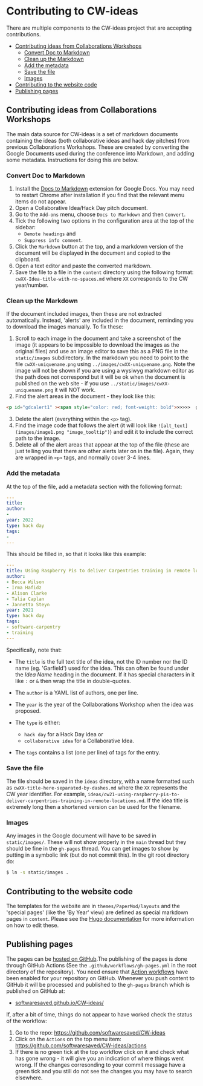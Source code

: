 # Contributing to CW-ideas
There are multiple components to the CW-ideas project that are accepting contributions.

* [Contributing ideas from Collaborations Workshops](#contributing-ideas-from-collaborations-workshops)
  * [Convert Doc to Markdown](#convert-doc-to-markdown)
  * [Clean up the Markdown](#clean-up-the-markdown)
  * [Add the metadata](#add-the-metadata)
  * [Save the file](#save-the-file)
  * [Images](#images)
* [Contributing to the website code](#contributing-to-the-website-code)
* [Publishing pages](#publishing-pages)



## Contributing ideas from Collaborations Workshops

The main data source for CW-ideas is a set of markdown documents containing the ideas (both collaborative ideas and hack day pitches) from previous Collaborations Workshops. These are created by converting the Google Documents used during the conference into Markdown, and adding some metadata. Instructions for doing this are below.

### Convert Doc to Markdown
1. Install the [Docs to Markdown](https://workspace.google.com/marketplace/app/docs_to_markdown/700168918607) extension for Google Docs. You may need to restart Chrome after installation if you find that the relevant menu items do not appear.
2. Open a Collaborative Idea/Hack Day pitch document.
3. Go to the `Add-ons` menu, choose `Docs to Markdown` and then `Convert`.
4. Tick the following two options in the configuration area at the top of the sidebar: 
   * `Demote headings` and 
   * `Suppress info comment`.
5. Click the `Markdown` button at the top, and a markdown version of the document will be displayed in the document and copied to the clipboard.
6. Open a text editor and paste the converted markdown.
7. Save the file to a file in the `content` directory using the following format: `cwXX-Idea-title-with-no-spaces.md` where `XX` corresponds to the CW year/number.

### Clean up the Markdown
If the document included images, then these are not extracted automatically. Instead, 'alerts' are included in the document, reminding you to download the images manually. To fix these:
1. Scroll to each image in the document and take a screenshot of the image (it appears to be impossible to download the images as the original files) and use an image editor to save this as a PNG file in the `static/images` subdirectory. In the markdown you need to point to the file `cwXX-uniquename.png` using `../images/cwXX-uniquename.png`. Note the image will not be shown if you are using a wysiwyg markdown editor as the path does not correspond but it will be ok when the document is published on the web site - if you use `../static/images/cwXX-uniquename.png` it will NOT work.
2. Find the alert areas in the document - they look like this:
```html
<p id="gdcalert1" ><span style="color: red; font-weight: bold">>>>>>  gd2md-html alert: inline image link here (to images/image1.png). Store image on your image server and adjust path/filename/extension if necessary. </span><br>(<a href="#">Back to top</a>)(<a href="#gdcalert2">Next alert</a>)<br><span style="color: red; font-weight: bold">>>>>> </span></p>
```
3. Delete the alert (everything within the `<p>` tag).
4. Find the image code that follows the alert (it will look like `![alt_text](images/image1.png "image_tooltip")`) and edit it to include the correct path to the image.
5. Delete all of the alert areas that appear at the top of the file (these are just telling you that there are other alerts later on in the file). Again, they are wrapped in `<p>` tags, and normally cover 3-4 lines.

### Add the metadata
At the top of the file, add a metadata section with the following format:
```yaml
---
title: 
author:
- 
year: 2022
type: hack day
tags:
- 
---
```

This should be filled in, so that it looks like this example:

```yaml
---
title: Using Raspberry Pis to deliver Carpentries training in remote locations
author:
- Becca Wilson
- Irma Hafidz
- Alison Clarke
- Talia Caplan
- Jannetta Steyn
year: 2021
type: hack day
tags:
- software-carpentry 
- training
---
```

Specifically, note that:
- The `title` is the full text title of the idea, not the ID number nor the ID name (eg. 'Garfield') used for the idea. This can often be found under the _Idea Name_ heading in the document. If it has special characters in it like `:` or `&` then wrap the title in double-quotes.
- The `author` is a YAML list of authors, one per line.
- The `year` is the year of the Collaborations Workshop when the idea was proposed.
- The `type` is either:
  -  `hack day` for a Hack Day idea or 
  - `collaborative idea` for a Collaborative Idea.

- The `tags` contains a list (one per line) of tags for the entry.

### Save the file
The file should be saved in the `ideas` directory, with a name formatted such as `cwXX-title-here-separated-by-dashes.md` where the `XX` represents the CW year identifier. For example, `ideas/cw21-using-raspberry-pis-to-deliver-carpentries-training-in-remote-locations.md`. If the idea title is extremely long then a shortened version can be used for the filename.

### Images

Any images in the Google document will have to be saved in `static/images/`. These will not show properly in the `main` thread but they should be fine in the `gh-pages` thread. You can get images to show by putting in a symbolic link (but do not commit this). In the git root directory do:

```bash
$ ln -s static/images .
```



## Contributing to the website code
The templates for the website are in `themes/PaperMod/layouts` and the 'special pages' (like the 'By Year' view) are defined as special markdown pages in `content`. Please see the [Hugo documentation](https://gohugo.io/documentation/) for more information on how to edit these.

## Publishing pages

The pages can be [hosted on GitHub](https://gohugo.io/hosting-and-deployment/hosting-on-github/).The publishing of the pages is done through GitHub Actions (See the `.github/workflows/gh-pages.yml` in the root directory of the repository). You need ensure that [Action workflows](https://docs.github.com/en/actions/managing-workflow-runs/disabling-and-enabling-a-workflow) have been enabled for your repository on GitHub. Whenever you push content to GitHub it will be processed and published to the `gh-pages` branch which is published on GitHub at:

* [softwaresaved.github.io/CW-ideas/](https://softwaresaved.github.io/CW-ideas/)

If, after a bit of time, things do not appear to have worked check the status of the workflow:

1. Go to the repo: https://github.com/softwaresaved/CW-ideas
2. Click on the `Actions` on the top menu item: https://github.com/softwaresaved/CW-ideas/actions
3. If there is no green tick at the top workflow click on it and check what has gone wrong - it will give you an indication of where things went wrong. If the changes corresonding to your commit message have a green tick and you still do not see the changes you may have to search elsewhere.